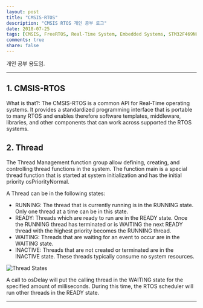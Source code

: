 ```yaml
---
layout: post
title: "CMSIS-RTOS"
description: "CMSIS RTOS 개인 공부 로그"
date: 2018-07-25
tags: [CMSIS, FreeRTOS, Real-Time System, Embedded Systems, STM32F469NGHx]
comments: true
share: false
---
```


개인 공부 용도임. 

--- 
## 1. CMSIS-RTOS

What is that?: The CMSIS-RTOS is a common API for Real-Time operating systems. It provides a standardized programming interface that is portable to many RTOS and enables therefore software templates, middleware, libraries, and other components that can work across supported the RTOS systems.

## 2. Thread

The Thread Management function group allow defining, creating, and controlling thread functions in the system. The function main is a special thread function that is started at system initialization and has the initial priority osPriorityNormal.

A Thread can be in the following states:

* RUNNING: The thread that is currently running is in the RUNNING state. Only one thread at a time can be in this state.
* READY: Threads which are ready to run are in the READY state. Once the RUNNING thread has terminated or is WAITING the next READY thread with the highest priority becomes the RUNNING thread.
* WAITING: Threads that are waiting for an event to occur are in the WAITING state.
* INACTIVE: Threads that are not created or terminated are in the INACTIVE state. These threads typically consume no system resources. 

![Thread States]({{https://duo821228.github.io}}/assets/img/thread_status.png)


A call to osDelay will put the calling thread in the WAITING state for the specified amount of milliseconds. During this time, the RTOS scheduler will run other threads in the READY state.

---